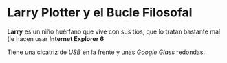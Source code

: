 # Larry Plotter y el Bucle Filosofal

**Larry** es un niño huérfano que vive con sus tios, que lo tratan bastante mal (le hacen usar **Internet Explorer 6**

Tiene una cicatriz de *USB* en la frente y unas *Google Glass* redondas.


